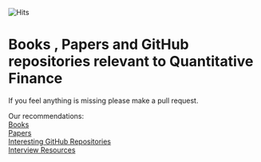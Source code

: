 ![Hits](https://hitcounter.pythonanywhere.com/count/tag.svg?url=https%3A%2F%2Fgithub.com%2Fargoopjmc%2FQuoraBooks)
# Books , Papers and GitHub repositories relevant to Quantitative Finance


If you feel anything is missing please make a pull request.

Our recommendations: <br>
[Books](https://github.com/argoopjmc/QuoraBooks/blob/master/Books.md) <br>
[Papers](https://github.com/argoopjmc/QuoraBooks/blob/master/Papers.md) <br>
[Interesting GitHub Repositories](https://github.com/argoopjmc/QuoraBooks/blob/master/GitHub_Repos.md) <br>
[Interview Resources](https://github.com/argoopjmc/QuoraBooks/blob/master/InterviewResources.md)
